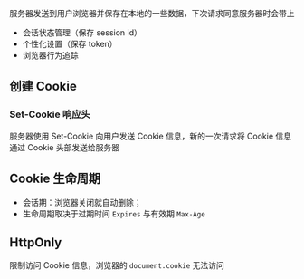 服务器发送到用户浏览器并保存在本地的一些数据，下次请求同意服务器时会带上

- 会话状态管理（保存 session id）
- 个性化设置（保存 token）
- 浏览器行为追踪

## 创建 Cookie
### Set-Cookie 响应头
服务器使用 Set-Cookie 向用户发送 Cookie 信息，新的一次请求将 Cookie 信息通过 Cookie 头部发送给服务器

## Cookie 生命周期
- 会话期：浏览器关闭就自动删除；
- 生命周期取决于过期时间 `Expires` 与有效期 `Max-Age`

## HttpOnly 
限制访问 Cookie 信息，浏览器的 `document.cookie` 无法访问 